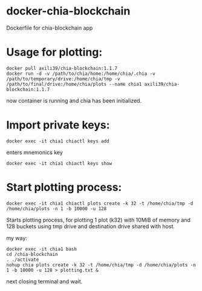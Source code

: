 # docker-chia-blockchain
Dockerfile for chia-blockchain app

Usage for plotting:
===============
```
docker pull axili39/chia-blockchain:1.1.7
docker run -d -v /path/to/chia/home:/home/chia/.chia -v /path/to/temporary/drive:/home/chia/tmp -v /path/to/final/drive:/home/chia/plots --name chia1 axili39/chia-blockchain:1.1.7
```

now container is running and chia has been initialized.

Import private keys:
================
```
docker exec -it chia1 chiactl keys add 
```
enters  mnemonics key
```
docker exec -it chia1 chiactl keys show
```

Start plotting process:
==================
```
docker exec -it chia1 chiactl plots create -k 32 -t /home/chia/tmp -d /home/chia/plots -n 1 -b 10000 -u 128
```

Starts plotting process, for plotting 1 plot (k32) with 10MiB of memory and 128 buckets using tmp drive and destination drive shared with host.

my way:
```
docker exec -it chia1 bash
cd /chia-blockchain
. ./activate
nohup chia plots create -k 32 -t /home/chia/tmp -d /home/chia/plots -n 1 -b 10000 -u 128 > plotting.txt &
```
next closing terminal and wait.

